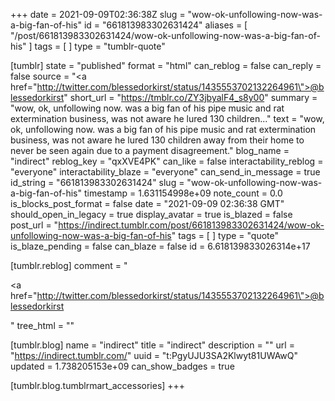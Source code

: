 +++
date = 2021-09-09T02:36:38Z
slug = "wow-ok-unfollowing-now-was-a-big-fan-of-his"
id = "661813983302631424"
aliases = [ "/post/661813983302631424/wow-ok-unfollowing-now-was-a-big-fan-of-his" ]
tags = [ ]
type = "tumblr-quote"

[tumblr]
state = "published"
format = "html"
can_reblog = false
can_reply = false
source = "<a href=\"http://twitter.com/blessedorkirst/status/1435553702132264961\">@blessedorkirst</a>"
short_url = "https://tmblr.co/ZY3jbyalF4_s8y00"
summary = "wow, ok, unfollowing now. was a big fan of his pipe music and rat extermination business, was not aware he lured 130 children..."
text = "wow, ok, unfollowing now. was a big fan of his pipe music and rat extermination business, was not aware he lured 130 children away from their home to never be seen again due to a payment disagreement."
blog_name = "indirect"
reblog_key = "qxXVE4PK"
can_like = false
interactability_reblog = "everyone"
interactability_blaze = "everyone"
can_send_in_message = true
id_string = "661813983302631424"
slug = "wow-ok-unfollowing-now-was-a-big-fan-of-his"
timestamp = 1.631154998e+09
note_count = 0.0
is_blocks_post_format = false
date = "2021-09-09 02:36:38 GMT"
should_open_in_legacy = true
display_avatar = true
is_blazed = false
post_url = "https://indirect.tumblr.com/post/661813983302631424/wow-ok-unfollowing-now-was-a-big-fan-of-his"
tags = [ ]
type = "quote"
is_blaze_pending = false
can_blaze = false
id = 6.618139833026314e+17

[tumblr.reblog]
comment = "<p><a href=\"http://twitter.com/blessedorkirst/status/1435553702132264961\">@blessedorkirst</a></p>"
tree_html = ""

[tumblr.blog]
name = "indirect"
title = "indirect"
description = ""
url = "https://indirect.tumblr.com/"
uuid = "t:PgyUJU3SA2Klwyt81UWAwQ"
updated = 1.738205153e+09
can_show_badges = true

[tumblr.blog.tumblrmart_accessories]
+++
